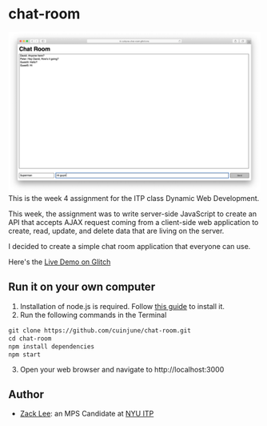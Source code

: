 # chat-room
<img src="screenshot.png" alt="Screenshot" width="1000"/>
This is the week 4 assignment for the ITP class Dynamic Web Development.<br />

This week, the assignment was to write server-side JavaScript to create an API that accepts AJAX request coming from a client-side web application to create, read, update, and delete data that are living on the server.

I decided to create a simple chat room application that everyone can use.

Here's the [Live Demo on Glitch](https://cuinjune-chat-room.glitch.me/)

## Run it on your own computer
1. Installation of node.js is required. Follow [this guide](https://github.com/itp-dwd/2020-spring/blob/master/guides/installing-nodejs.md) to install it.
2. Run the following commands in the Terminal
```
git clone https://github.com/cuinjune/chat-room.git
cd chat-room
npm install dependencies
npm start
```
3. Open your web browser and navigate to http://localhost:3000

## Author
* [Zack Lee](https://www.cuinjune.com/about): an MPS Candidate at [NYU ITP](https://itp.nyu.edu)
